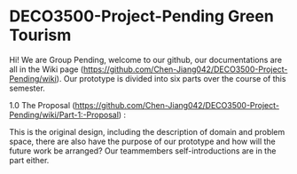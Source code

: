 # DECO3500-Project-Pending Green Tourism

Hi! We are Group Pending, welcome to our github, our documentations are all in the Wiki page (https://github.com/Chen-Jiang042/DECO3500-Project-Pending/wiki). Our prototype is divided into six parts over the course of this semester. 

1.0 The Proposal (https://github.com/Chen-Jiang042/DECO3500-Project-Pending/wiki/Part-1:-Proposal) :

This is the original design, including the description of domain and problem space, there are also have the purpose of our prototype and how will the future work be arranged? Our teammembers self-introductions are in the part either.
